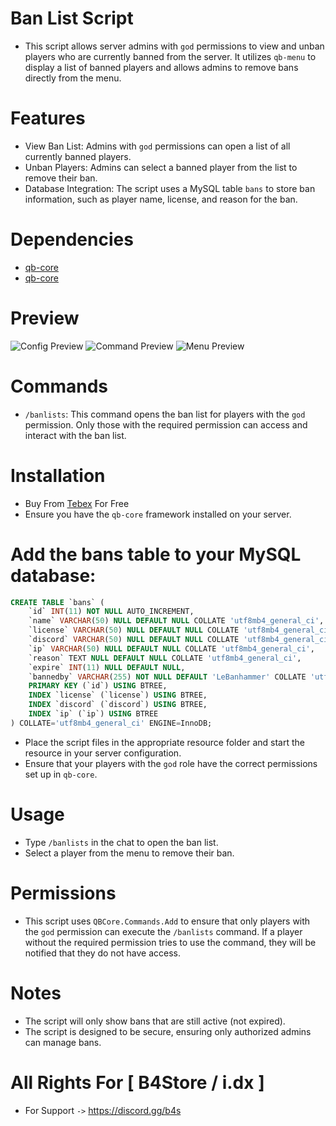 # Ban List Script
- This script allows server admins with `god` permissions to view and unban players who are currently banned from the server. It utilizes `qb-menu` to display a list of banned players and allows admins to remove bans directly from the menu.

# Features
- View Ban List: Admins with `god` permissions can open a list of all currently banned players.
- Unban Players: Admins can select a banned player from the list to remove their ban.
- Database Integration: The script uses a MySQL table `bans` to store ban information, such as player name, license, and reason for the ban.

# Dependencies
- [qb-core](https://github.com/qbcore-framework/qb-core)
- [qb-core](https://github.com/qbcore-framework/qb-menu)

# Preview
![Config Preview](https://r2.fivemanage.com/9sDcJPkZq3Zy9nUxeQvk9/images/Config.png)
![Command Preview](https://r2.fivemanage.com/9sDcJPkZq3Zy9nUxeQvk9/images/Command.png)
![Menu Preview](https://r2.fivemanage.com/9sDcJPkZq3Zy9nUxeQvk9/images/Menu.png)

# Commands
- `/banlists`: This command opens the ban list for players with the `god` permission. Only those with the required permission can access and interact with the ban list.

# Installation
- Buy From [Tebex](https://b4-store.tebex.io/package/6448802) For Free
- Ensure you have the `qb-core` framework installed on your server.

# Add the bans table to your MySQL database:
```sql
CREATE TABLE `bans` (
    `id` INT(11) NOT NULL AUTO_INCREMENT,
    `name` VARCHAR(50) NULL DEFAULT NULL COLLATE 'utf8mb4_general_ci',
    `license` VARCHAR(50) NULL DEFAULT NULL COLLATE 'utf8mb4_general_ci',
    `discord` VARCHAR(50) NULL DEFAULT NULL COLLATE 'utf8mb4_general_ci',
    `ip` VARCHAR(50) NULL DEFAULT NULL COLLATE 'utf8mb4_general_ci',
    `reason` TEXT NULL DEFAULT NULL COLLATE 'utf8mb4_general_ci',
    `expire` INT(11) NULL DEFAULT NULL,
    `bannedby` VARCHAR(255) NOT NULL DEFAULT 'LeBanhammer' COLLATE 'utf8mb4_general_ci',
    PRIMARY KEY (`id`) USING BTREE,
    INDEX `license` (`license`) USING BTREE,
    INDEX `discord` (`discord`) USING BTREE,
    INDEX `ip` (`ip`) USING BTREE
) COLLATE='utf8mb4_general_ci' ENGINE=InnoDB;
```

- Place the script files in the appropriate resource folder and start the resource in your server configuration.
- Ensure that your players with the `god` role have the correct permissions set up in `qb-core`.

# Usage
- Type `/banlists` in the chat to open the ban list.
- Select a player from the menu to remove their ban.

# Permissions
- This script uses `QBCore.Commands.Add` to ensure that only players with the `god` permission can execute the `/banlists` command. If a player without the required permission tries to use the command, they will be notified that they do not have access.

# Notes
- The script will only show bans that are still active (not expired).
- The script is designed to be secure, ensuring only authorized admins can manage bans.

# All Rights For [ B4Store / i.dx ]
- For Support `->` https://discord.gg/b4s
